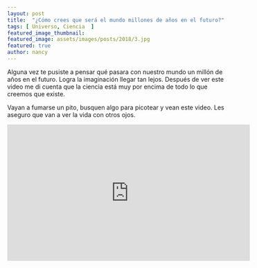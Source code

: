 ```yaml
---
layout: post
title:  "¿Cómo crees que será el mundo millones de años en el futuro?"
tags: [ Universo, Ciencia  ]
featured_image_thumbnail:
featured_image: assets/images/posts/2018/3.jpg
featured: true
author: nancy
---
```



Alguna vez te pusiste a pensar qué pasara con nuestro mundo un millón de años en el futuro. Logra la imaginación llegar tan lejos. Después de ver este video me di cuenta que la ciencia está muy por encima de todo lo que creemos que existe.

Vayan a fumarse un pito, busquen algo para picotear y vean este video. Les aseguro que van a ver la vida con otros ojos.

<iframe width="560" height="315" src="https://www.youtube.com/embed/SUelbSa-OkA" frameborder="0" allow="accelerometer; autoplay; encrypted-media; gyroscope; picture-in-picture" allowfullscreen></iframe>
